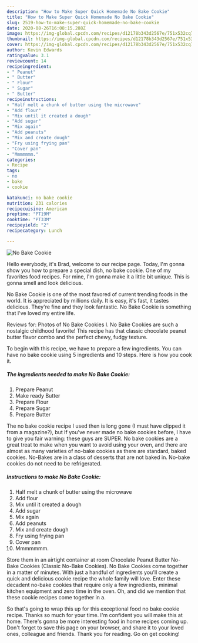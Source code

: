 ```yaml
---
description: "How to Make Super Quick Homemade No Bake Cookie"
title: "How to Make Super Quick Homemade No Bake Cookie"
slug: 2519-how-to-make-super-quick-homemade-no-bake-cookie
date: 2020-08-26T16:08:15.288Z
image: https://img-global.cpcdn.com/recipes/d12178b343d2567e/751x532cq70/no-bake-cookie-recipe-main-photo.jpg
thumbnail: https://img-global.cpcdn.com/recipes/d12178b343d2567e/751x532cq70/no-bake-cookie-recipe-main-photo.jpg
cover: https://img-global.cpcdn.com/recipes/d12178b343d2567e/751x532cq70/no-bake-cookie-recipe-main-photo.jpg
author: Kevin Edwards
ratingvalue: 3.1
reviewcount: 14
recipeingredient:
- " Peanut"
- " Butter"
- " Flour"
- " Sugar"
- " Butter"
recipeinstructions:
- "Half melt a chunk of butter using the microwave"
- "Add flour"
- "Mix until it created a dough"
- "Add sugar"
- "Mix again"
- "Add peanuts"
- "Mix and create dough"
- "Fry using frying pan"
- "Cover pan"
- "Mmmmmmm."
categories:
- Recipe
tags:
- no
- bake
- cookie

katakunci: no bake cookie 
nutrition: 231 calories
recipecuisine: American
preptime: "PT19M"
cooktime: "PT33M"
recipeyield: "2"
recipecategory: Lunch

---
```



![No Bake Cookie](https://img-global.cpcdn.com/recipes/d12178b343d2567e/751x532cq70/no-bake-cookie-recipe-main-photo.jpg)

Hello everybody, it's Brad, welcome to our recipe page. Today, I'm gonna show you how to prepare a special dish, no bake cookie. One of my favorites food recipes. For mine, I'm gonna make it a little bit unique. This is gonna smell and look delicious.

No Bake Cookie is one of the most favored of current trending foods in the world. It is appreciated by millions daily. It is easy, it's fast, it tastes delicious. They're fine and they look fantastic. No Bake Cookie is something that I've loved my entire life.

Reviews for: Photos of No Bake Cookies I. No Bake Cookies are such a nostalgic childhood favorite! This recipe has that classic chocolate peanut butter flavor combo and the perfect chewy, fudgy texture.


To begin with this recipe, we have to prepare a few ingredients. You can have no bake cookie using 5 ingredients and 10 steps. Here is how you cook it.

<!--inarticleads1-->

##### The ingredients needed to make No Bake Cookie:

1. Prepare  Peanut
1. Make ready  Butter
1. Prepare  Flour
1. Prepare  Sugar
1. Prepare  Butter


The no bake cookie recipe I used then is long gone (I must have clipped it from a magazine?), but If you&#39;ve never made no bake cookies before, I have to give you fair warning: these guys are SUPER. No bake cookies are a great treat to make when you want to avoid using your oven, and there are almost as many varieties of no-bake cookies as there are standard, baked cookies. No-Bakes are in a class of desserts that are not baked in. No-bake cookies do not need to be refrigerated. 

<!--inarticleads2-->

##### Instructions to make No Bake Cookie:

1. Half melt a chunk of butter using the microwave
1. Add flour
1. Mix until it created a dough
1. Add sugar
1. Mix again
1. Add peanuts
1. Mix and create dough
1. Fry using frying pan
1. Cover pan
1. Mmmmmmm.


Store them in an airtight container at room Chocolate Peanut Butter No-Bake Cookies (Classic No-Bake Cookies). No Bake Cookies come together in a matter of minutes. With just a handful of ingredients you&#39;ll create a quick and delicious cookie recipe the whole family will love. Enter these decadent no-bake cookies that require only a few ingredients, minimal kitchen equipment and zero time in the oven. Oh, and did we mention that these cookie recipes come together in a. 

So that's going to wrap this up for this exceptional food no bake cookie recipe. Thanks so much for your time. I'm confident you will make this at home. There's gonna be more interesting food in home recipes coming up. Don't forget to save this page on your browser, and share it to your loved ones, colleague and friends. Thank you for reading. Go on get cooking!
